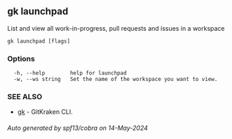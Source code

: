 ## gk launchpad

List and view all work-in-progress, pull requests and issues in a workspace

```
gk launchpad [flags]
```

### Options

```
  -h, --help        help for launchpad
  -w, --ws string   Set the name of the workspace you want to view.
```

### SEE ALSO

* [gk](gk.md)	 - GitKraken CLI.

###### Auto generated by spf13/cobra on 14-May-2024
